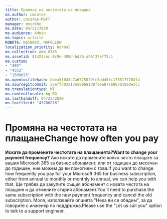 ```yaml
---
title: Промяна на честотата на плащане
ms.author: cmcatee
author: cmcatee-MSFT
manager: mnirkhe
ms.date: 04/21/2020
ms.audience: Admin
ms.topic: article
ROBOTS: NOINDEX, NOFOLLOW
localization_priority: Normal
ms.collection: Adm_O365
ms.assetid: 81423cec-8c9e-408d-bd26-a46f37ef75c1
ms.custom:
- "469"
- "4552"
- "1500025"
ms.openlocfilehash: bbea5f043c7a6575029fc5bd40fc1788177284f4
ms.sourcegitcommit: 55eff703a17e500681d8fa6a87eb067019ade3cc
ms.translationtype: MT
ms.contentlocale: bg-BG
ms.lasthandoff: 04/22/2020
ms.locfileid: "43706816"
---
```

# <a name="change-how-often-you-pay"></a><span data-ttu-id="0be21-102">Промяна на честотата на плащане</span><span class="sxs-lookup"><span data-stu-id="0be21-102">Change how often you pay</span></span>

 <span data-ttu-id="0be21-103">**Искате да промените честотата на плащанията?**</span><span class="sxs-lookup"><span data-stu-id="0be21-103">**Want to change your payment frequency?**</span></span> <span data-ttu-id="0be21-104">Ако искате да промените колко често плащате за вашия Microsoft 365 за бизнес абонамент, или от годишен до месечен до годишен, ние можем да ви помогнем с това.</span><span class="sxs-lookup"><span data-stu-id="0be21-104">If you want to change how frequently you pay for your Microsoft 365 for business subscription, either from annual to monthly or monthly to annual, we can help you with that.</span></span> <span data-ttu-id="0be21-105">Ще трябва да закупите същия абонамент с новата честота на плащане и да отмените стария абонамент.</span><span class="sxs-lookup"><span data-stu-id="0be21-105">You'll need to purchase the same subscription with the new payment frequency and cancel the old subscription.</span></span> <span data-ttu-id="0be21-106">Моля, използвайте опцията "Нека ви се обадим", за да говорите с инженер по поддръжка.</span><span class="sxs-lookup"><span data-stu-id="0be21-106">Please use the "Let us call you" option to talk to a support engineer.</span></span>
